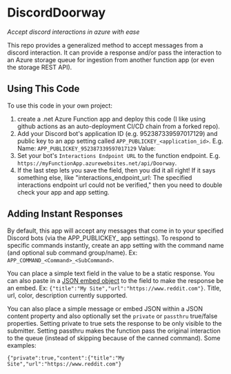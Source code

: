 # DiscordDoorway
_Accept discord interactions in azure with ease_

This repo provides a generalized method to accept messages from a discord interaction. It can provide a response and/or pass the interaction to an Azure storage queue for ingestion from another function app (or even the storage REST API).

## Using This Code
To use this code in your own project:

1. create a .net Azure Function app and deploy this code (I like using github actions as an auto-deployment CI/CD chain from a forked repo).
1. Add your Discord bot's application ID (e.g. 952387339597017129) and public key to an app setting called `APP_PUBLICKEY_<application_id>`. E.g. Name: `APP_PUBLICKEY_952387339597017129` Value: <public key>
1. Set your bot's `Interactions Endpoint URL` to the function endpoint. E.g. `https://myFunctionApp.azurewebsites.net/api/Doorway`.
1. If the last step lets you save the field, then you did it all right! If it says something else, like "interactions_endpoint_url: The specified interactions endpoint url could not be verified," then you need to double check your app and app setting.

## Adding Instant Responses
By default, this app will accept any messages that come in to your specified Discord bots (via the APP_PUBLICKEY_ app settings). To respond to specific commands instantly, create an app setting with the command name (and optional sub command group/name). Ex: `APP_COMMAND_<Command>_<SubCommand>`.

You can place a simple text field in the value to be a static response. You can also paste in a [JSON embed object](https://discord.com/developers/docs/resources/channel#embed-object) to the field to make the response be an embed. Ex: `{"title":"My Site","url":"https://www.reddit.com"}`. Title, url, color, description currently supported.

You can also place a simple message or embed JSON within a JSON content property and also optionally set the `private` or `passthru` true/false properties. Setting private to true sets the response to be only visible to the submitter. Setting passthru makes the function pass the original interaction to the queue (instead of skipping because of the canned command). Some examples:

`{"private":true,"content":{"title":"My Site","url":"https://www.reddit.com"}`
